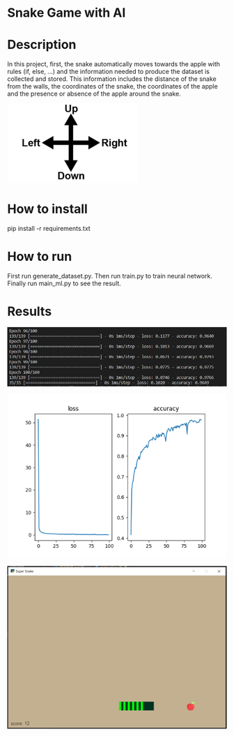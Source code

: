 <h1>Snake Game with AI</h1>

# Description

In this project, first, the snake automatically moves towards the apple with rules (if, else, ...) and the information needed to produce the dataset is collected and stored.
This information includes the distance of the snake from the walls, the coordinates of the snake, the coordinates of the apple and the presence or absence of the apple around the snake.

![Alt text](assets\direction.png)

# How to install

pip install -r requirements.txt

# How to run

First run generate_dataset.py.
Then run train.py to train neural network.
Finally run main_ml.py to see the result.

# Results

![Alt text](assets/loss_accuracy.png)

![Alt text](assets/loss_accuracy_fig.png)

![Alt text](assets/snake_ai.png)